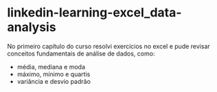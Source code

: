 # linkedin-learning-excel_data-analysis

No primeiro capítulo do curso resolvi exercícios no excel e pude revisar conceitos fundamentais de análise de dados, como:
- média, mediana e moda
- máximo, mínimo e quartis
- variância e desvio padrão
